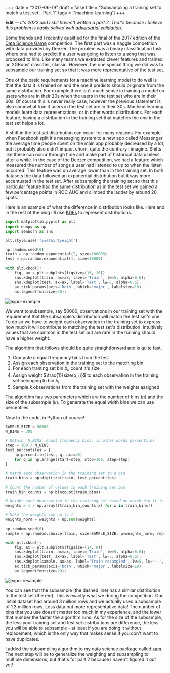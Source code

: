 +++
date = "2017-06-19"
draft = false
title = "Subsampling a training set to match a test set - Part 1"
tags = ['machine-learning']
+++

**Edit** -- *it's 2022 and I still haven't written a part 2. That's because I believe this problem is easily solved with [adversarial validation](https://www.kaggle.com/carlmcbrideellis/what-is-adversarial-validation)*.

Some friends and I recently qualified for the final of the 2017 edition of the [Data Science Game](http://www.datasciencegame.com) competition. The first part was a Kaggle competition with data provided by Deezer. The problem was a binary classification task where one had to predict if a user was going to listen to a song that was proposed to him. Like many teams we extracted clever features and trained an XGBoost classifier, classic. However, the one special thing we did was to subsample our training set so that it was more representative of the test set.

One of the basic requirements for a machine learning model to do well is that the data it is trained on and the one it predicts should originate from the same distribution. For example there isn't much sense in training a model on users who are in their 20s when the users in the test set who are in their 60s. Of course this is never really case, however the previous statement is also somewhat true if users in the test set are in their 30s. Machine learning models learn data representations, or in other words distributions. For each feature, having a distribution in the training set that matches the one in the test set helps a lot.

A shift in the test set distribution can occur for many reasons. For example when Facebook split it's messaging system to a new app called Messenger the average time people spent on the main app probably decreased by a lot, but it probably also didn't impact churn, quite the contrary I imagine. Shifts like these can occur through time and make part of historical data useless after a while. In the case of the Deezer competition, we had a feature which measured the number of songs a user had listened to up to when the listen occurred. This feature was on average lower than in the training set. In both datasets the data followed an exponential distribution but it was more accentuated in the test set. After subsampling the training set so that this particular feature had the same distribution as in the test set we gained a few percentage points in ROC AUC and climbed the ladder by around 20 spots.

Here is an example of what the difference in distribution looks like. Here and in the rest of the blog I'll use [KDEs](https://www.wikiwand.com/en/Kernel_density_estimation) to represent distributions.

```python
import matplotlib.pyplot as plt
import numpy as np
import seaborn as sns

plt.style.use('fivethirtyeight')

np.random.seed(0)
train = np.random.exponential(2, size=100000)
test = np.random.exponential(1, size=10000)

with plt.xkcd():
    fig, ax = plt.subplots(figsize=(16, 10))
    sns.kdeplot(train, ax=ax, label='Train', lw=5, alpha=0.6);
    sns.kdeplot(test, ax=ax, label='Test', lw=5, alpha=0.6);
    ax.tick_params(axis='both', which='major', labelsize=18)
    ax.legend(fontsize=20);
```

![expo-example](/img/blog/subsampling-1/expo-example.png)

We want to subsample, say 50000, observations in our training set with the requirement that the subsample's distribution will match the test set's one. To do so we have to weight each observation in the training set to express how much it will contribute to matching the test set's distribution. Intuitively values that are common in the test set but are rare in the training should have a higher weight.

The algorithm that follows should be quite straightforward and is quite fast.

1. Compute $n$ equal frequency bins from the test
2. Assign each observation in the training set to the matching bin
3. For each training set bin $b_i$, count it's size
4. Assign weight $\frac{1}{size(b_i)}$ to each observation in the training set belonging to bin $b_i$
5. Sample $k$ observations from the training set with the weights assigned

The algorithm has two parameters which are the number of bins ($n$) and the size of the subsample ($k$). To generate the equal width bins we can use percentiles.

Now to the code, in Python of course!

```python
SAMPLE_SIZE = 50000
N_BINS = 300

# Obtain `N_BINS` equal frequency bins, in other words percentiles
step = 100 / N_BINS
test_percentiles = [
    np.percentile(test, q, axis=0)
    for q in np.arange(start=step, stop=100, step=step)
]

# Match each observation in the training set to a bin
train_bins = np.digitize(train, test_percentiles)

# Count the number of values in each training set bin
train_bin_counts = np.bincount(train_bins)

# Weight each observation in the training set based on which bin it is in
weights = 1 / np.array([train_bin_counts[x] for x in train_bins])

# Make the weights sum up to 1
weights_norm = weights / np.sum(weights)

np.random.seed(0)
sample = np.random.choice(train, size=SAMPLE_SIZE, p=weights_norm, replace=False)

with plt.xkcd():
    fig, ax = plt.subplots(figsize=(14, 8))
    sns.kdeplot(train, ax=ax, label='Train', lw=5, alpha=0.6);
    sns.kdeplot(test, ax=ax, label='Test', lw=5, alpha=0.6);
    sns.kdeplot(sample, ax=ax, label='Train resampled', lw=5, ls='--', color='gray', alpha=0.6);
    ax.tick_params(axis='both', which='major', labelsize=18)
    ax.legend(fontsize=20);
```

![expo-resample](/img/blog/subsampling-1/expo-resample.png)

You can see that the subsample (the dashed line) has a similar distribution to the test set (the red). This is exactly what we during the competition. Our initial dataset had around 3 million rows and we actually used a subsample of 1.3 million rows. Less data but more representative data! The number of bins that you use doesn't matter too much in my experience, and the lower that number the faster the algorithm runs. As for the size of the subsample, the less your training set and test set distributions are difference, the less you will be able to subsample - at least if you are doing it without replacement, which is the only way that makes sense if you don't want to have duplicates.

I added the subsampling algorithm to my data science package called [xam](https://github.com/MaxHalford/xam). The next step will be to generalize the weighting and subsampling to multiple dimensions, but that's for part 2 because I haven't figured it out yet!
